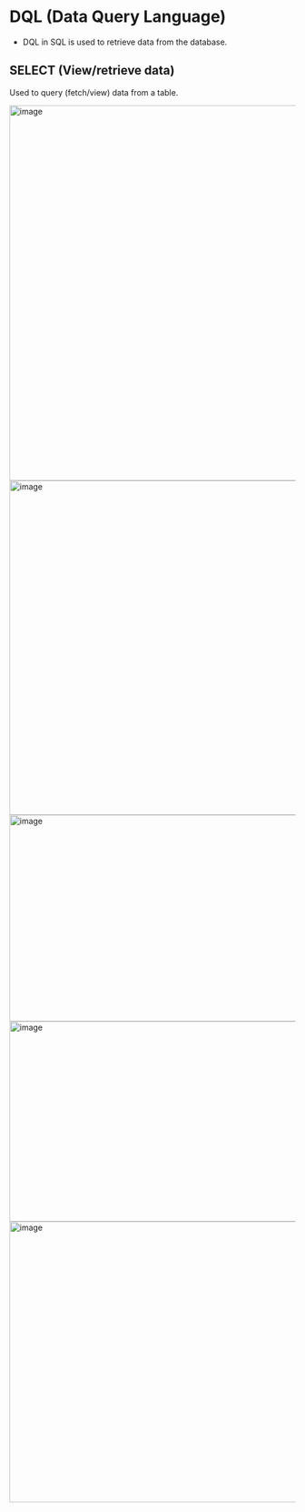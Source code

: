 # DQL (Data Query Language)
- DQL in SQL is used to retrieve data from the database.

## SELECT (View/retrieve data)
Used to query (fetch/view) data from a table.

<img width="929" height="660" alt="image" src="https://github.com/user-attachments/assets/e2ef3a9a-0285-4ce3-ab8c-cee603350007" />

<img width="772" height="588" alt="image" src="https://github.com/user-attachments/assets/cc9432cf-7668-4c25-ad06-3023c9385e9b" />

<img width="794" height="363" alt="image" src="https://github.com/user-attachments/assets/bf4f9569-618a-4583-9b6a-1e48ee0ba82b" />

<img width="685" height="352" alt="image" src="https://github.com/user-attachments/assets/7caee059-f9e4-431d-a5a0-817603f7711f" />


<img width="889" height="494" alt="image" src="https://github.com/user-attachments/assets/5b47116c-a642-4de2-ab02-64406f04fcfe" />

